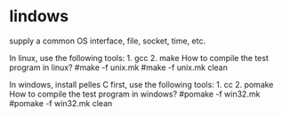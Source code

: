 lindows
=======

supply a common OS interface, file, socket, time, etc.

In linux, use the following tools:
    1. gcc
    2. make
How to compile the test program in linux?
    #make -f unix.mk
    #make -f unix.mk clean

In windows, install pelles C first, use the following tools:
    1. cc
    2. pomake
How to compile the test program in windows?
    #pomake -f win32.mk
    #pomake -f win32.mk clean
